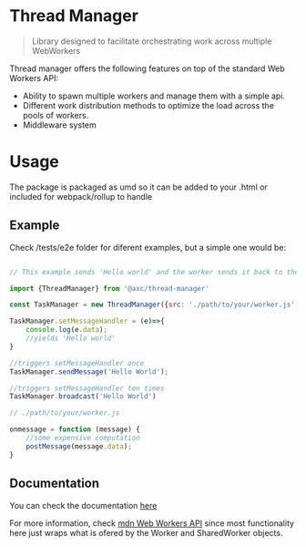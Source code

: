 # Thread Manager
> Library designed to facilitate orchestrating work across multiple WebWorkers


Thread manager offers the following features on top of the standard Web Workers API: 
- Ability to spawn multiple workers and manage them with a simple api.
- Different work distribution methods to optimize the load across the pools of workers.
- Middleware system 

# Usage

The package is packaged as umd so it can be added to your .html or included for webpack/rollup to handle


## Example

Check /tests/e2e folder for diferent examples, but a simple one would be: 

```javascript

// This example sends 'Hello world' and the worker sends it back to the main script so that its printed

import {ThreadManager} from '@axc/thread-manager'

const TaskManager = new ThreadManager({src: './path/to/your/worker.js', config: {amount: 10}});

TaskManager.setMessageHandler = (e)=>{
    console.log(e.data);
    //yields 'Hello world'
}

//triggers setMessageHandler once
TaskManager.sendMessage('Hello World');

//triggers setMessageHandler ten times
TaskManager.broadcast('Hello World')


```

```javascript
// ./path/to/your/worker.js

onmessage = function (message) {
    //some expensive computation
    postMessage(message.data);
}


```
## Documentation

You can check the documentation [here](https://alex-mas.github.io/thread-manager/classes/_index_.threadmanager.html)

For more information, check [mdn Web Workers API](https://developer.mozilla.org/en-US/docs/Web/API/Web_Workers_API) since most functionality here just wraps what is ofered by the Worker and SharedWorker objects.

